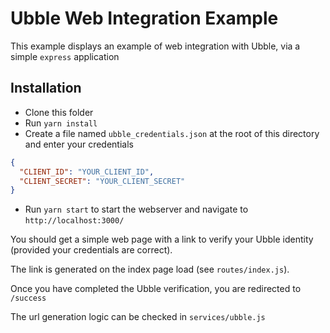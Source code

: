 # Ubble Web Integration Example

This example displays an example of web integration with Ubble, via a simple `express` application

## Installation
- Clone this folder
- Run `yarn install`
- Create a file named `ubble_credentials.json` at the root of this directory and enter your credentials
```json
{
  "CLIENT_ID": "YOUR_CLIENT_ID",
  "CLIENT_SECRET": "YOUR_CLIENT_SECRET"
}
```

- Run `yarn start` to start the webserver and navigate to `http://localhost:3000/`

You should get a simple web page with a link to verify your Ubble identity (provided your credentials are correct).

The link is generated on the index page load (see `routes/index.js`). 

Once you have completed the Ubble verification, you are redirected to `/success`

The url generation logic can be checked in `services/ubble.js`

